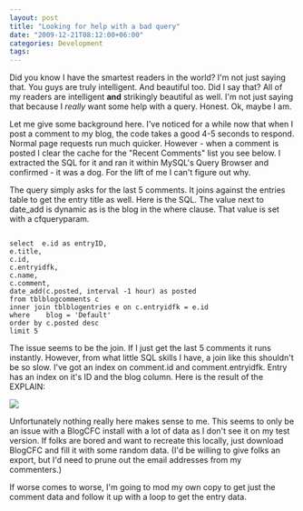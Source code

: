 ```yaml
---
layout: post
title: "Looking for help with a bad query"
date: "2009-12-21T08:12:00+06:00"
categories: Development 
tags: 
---
```


Did you know I have the smartest readers in the world? I'm not just saying that. You guys are truly intelligent. And beautiful too. Did I say that? All of my readers are intelligent <b>and</b> strikingly beautiful as well. I'm not just saying that because I <i>really</i> want some help with a query. Honest. Ok, maybe I am. 

Let me give some background here. I've noticed for a while now that when I post a comment to my blog, the code takes a good 4-5 seconds to respond. Normal page requests run much quicker. However - when a comment is posted I clear the cache for the "Recent Comments" list you see below. I extracted the SQL for it and ran it within MySQL's Query Browser and confirmed - it was a dog. For the lift of me I can't figure out why. 

The query simply asks for the last 5 comments. It joins against the entries table to get the entry title as well. Here is the SQL. The value next to date_add is dynamic as is the blog in the where clause. That value is set with a cfqueryparam.

<code>
select  e.id as entryID,
e.title,
c.id,
c.entryidfk,
c.name,
c.comment,
date_add(c.posted, interval -1 hour) as posted
from tblblogcomments c
inner join tblblogentries e on c.entryidfk = e.id
where	 blog = 'Default'
order by c.posted desc
limit 5
</code>

The issue seems to be the join. If I just get the last 5 comments it runs instantly. However, from what little SQL skills I have, a join like this shouldn't be so slow. I've got an index on comment.id and comment.entryidfk. Entry has an index on it's ID and the blog column. Here is the result of the EXPLAIN:

<img src="https://static.raymondcamden.com/images/Picture 77.png" />

Unfortunately nothing really here makes sense to me. This seems to only be an issue with a BlogCFC install with a lot of data as I don't see it on my test version. If folks are bored and want to recreate this locally, just download BlogCFC and fill it with some random data. (I'd be willing to give folks an export, but I'd need to prune out the email addresses from my commenters.) 

If worse comes to worse, I'm going to mod my own copy to get just the comment data and follow it up with a loop to get the entry data.